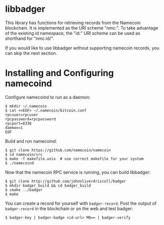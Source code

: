libbadger
=========

This library has functions for retrieving records from the Namecoin blockchain.
It is implemented as the URI scheme "nmc:<block-name>".  To take advantage
of the existing id namespace, the "id:<name>" URI scheme can be used as
shorthand for "nmc:id/<name>".

If you would like to use libbadger without supporting namecoin records,
you can skip the next section.


Installing and Configuring namecoind
====================================

Configure namecoind to run as a daemon:

    $ mkdir ~/.namecoin
    $ cat <<EOF> ~/.namecoin/bitcoin.conf
    rpcuser=rpcuser
    rpcpassword=rpcpassword
    rpcport=8336
    daemon=1
    EOF

Build and run namecoind:

    $ git clone https://github.com/namecoin/namecoin
    $ cd namecoin/src
    $ make -f makefile.unix  # use correct makefile for your system
    $ ./namecoind

Now that the namecoin RPC service is running, you can build libbadger:

    $ git clone http://github.com/johnoliverdriscoll/badger
    $ mkdir badger_build && cd badger_build
    $ cmake ../badger
    $ make

You can create a record for yourself with `badger-record`.
Post the output of `badger-record` in the blockchain or on the web and
test badger:

    $ badger-key | badger-badge <id-url> MQ== | badger-verify
